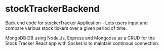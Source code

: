 # stockTrackerBackend

Back end code for stockerTracker Application - Lets users input and compare various stock tickers over a given period of time.

MongoDB DB using Node.Js, Express and Mongoose as a CRUD for the Stock Tracker React app with Socket.io to maintain continous connection.
